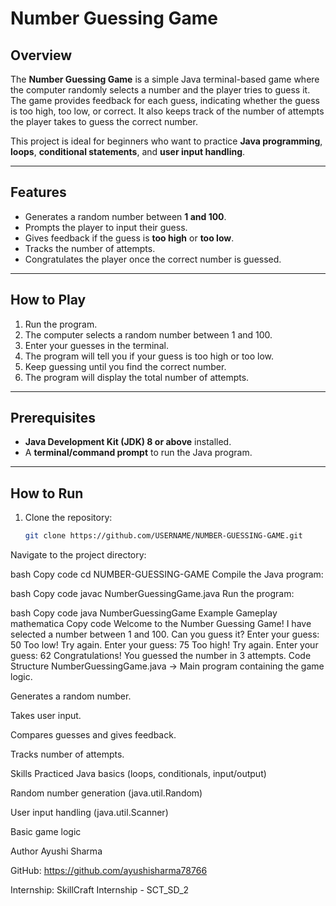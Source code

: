 # Number Guessing Game

## Overview
The **Number Guessing Game** is a simple Java terminal-based game where the computer randomly selects a number and the player tries to guess it. The game provides feedback for each guess, indicating whether the guess is too high, too low, or correct. It also keeps track of the number of attempts the player takes to guess the correct number.

This project is ideal for beginners who want to practice **Java programming**, **loops**, **conditional statements**, and **user input handling**.

---

## Features
- Generates a random number between **1 and 100**.
- Prompts the player to input their guess.
- Gives feedback if the guess is **too high** or **too low**.
- Tracks the number of attempts.
- Congratulates the player once the correct number is guessed.

---

## How to Play
1. Run the program.
2. The computer selects a random number between 1 and 100.
3. Enter your guesses in the terminal.
4. The program will tell you if your guess is too high or too low.
5. Keep guessing until you find the correct number.
6. The program will display the total number of attempts.

---

## Prerequisites
- **Java Development Kit (JDK) 8 or above** installed.
- A **terminal/command prompt** to run the Java program.

---

## How to Run
1. Clone the repository:
   ```bash
   git clone https://github.com/USERNAME/NUMBER-GUESSING-GAME.git
Navigate to the project directory:

bash
Copy code
cd NUMBER-GUESSING-GAME
Compile the Java program:

bash
Copy code
javac NumberGuessingGame.java
Run the program:

bash
Copy code
java NumberGuessingGame
Example Gameplay
mathematica
Copy code
Welcome to the Number Guessing Game!
I have selected a number between 1 and 100.
Can you guess it?
Enter your guess: 50
Too low! Try again.
Enter your guess: 75
Too high! Try again.
Enter your guess: 62
Congratulations! You guessed the number in 3 attempts.
Code Structure
NumberGuessingGame.java → Main program containing the game logic.

Generates a random number.

Takes user input.

Compares guesses and gives feedback.

Tracks number of attempts.

Skills Practiced
Java basics (loops, conditionals, input/output)

Random number generation (java.util.Random)

User input handling (java.util.Scanner)

Basic game logic

Author
Ayushi Sharma

GitHub: https://github.com/ayushisharma78766

Internship: SkillCraft Internship - SCT_SD_2

